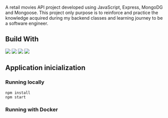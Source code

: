A retail movies API project developed using JavaScript, Express, MongoDG and Mongoose.
This project only purpose is to reinforce and practice the knowledge acquired during my backend classes and learning journey to be a software engineer.

## Build With
<img src='https://img.shields.io/badge/MongoDB-4EA94B?style=for-the-badge&logo=mongodb&logoColor=white'>
<img src='https://img.shields.io/badge/Node.js-339933?style=for-the-badge&logo=nodedotjs&logoColor=white'>
<img src='https://img.shields.io/badge/Express.js-000000?style=for-the-badge&logo=express&logoColor=white'>
<img src='https://wakatime.com/badge/user/4bdd0bf4-0530-47d2-b003-ca6cd406945c/project/42181b40-22bf-431c-ba8c-5110287d85cc.svg'>

## Application inicialization
### Running locally
```
npm install
npm start
```

### Running with Docker
